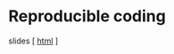 # Reproducible coding

slides \[ [html](https://raw.githack.com/hchulkim/reproducible-coding-slide/main/slides.html#/title-slide) \]
